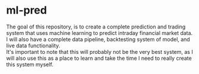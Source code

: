 # ml-pred
The goal of this repository, is to create a complete prediction and trading system that uses machine learning to predict intraday financial market data. I will also have a complete data pipeline, backtesting system of model, and live data functionality.<br>
It's important to note that this will probably not be the very best system, as I will also use this as a place to learn and take the time I need to really create this system myself.